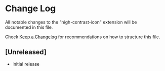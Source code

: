 # Change Log

All notable changes to the "high-contrast-icon" extension will be documented in this file.

Check [Keep a Changelog](http://keepachangelog.com/) for recommendations on how to structure this file.

## [Unreleased]

- Initial release
